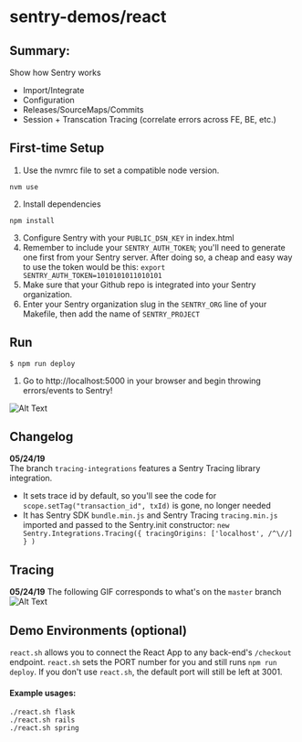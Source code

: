 # sentry-demos/react

## Summary:
Show how Sentry works
- Import/Integrate
- Configuration
- Releases/SourceMaps/Commits
- Session + Transcation Tracing (correlate errors across FE, BE, etc.)

## First-time Setup
1. Use the nvmrc file to set a compatible node version.
```
nvm use
```

2. Install dependencies
```
npm install
```

3. Configure Sentry with your `PUBLIC_DSN_KEY` in index.html
4. Remember to include your `SENTRY_AUTH_TOKEN`; you'll need to generate one
first from your Sentry server. After doing so, a cheap and easy way to use the
token would be this: `export SENTRY_AUTH_TOKEN=1010101011010101`
5. Make sure that your Github repo is integrated into your Sentry organization.
6. Enter your Sentry organization slug in the `SENTRY_ORG` line of your Makefile,
then add the name of `SENTRY_PROJECT`

## Run
```
$ npm run deploy
```
1. Go to http://localhost:5000 in your browser and begin throwing errors/events to Sentry!

![Alt Text](configure-launch-react-demo.gif)

## Changelog
**05/24/19**  
The branch `tracing-integrations` features a Sentry Tracing library integration.
- It sets trace id by default, so you'll see the code for `scope.setTag("transaction_id", txId)` is gone, no longer needed
- It has Sentry SDK `bundle.min.js` and Sentry Tracing `tracing.min.js` imported and passed to the Sentry.init constructor:
`new Sentry.Integrations.Tracing({ tracingOrigins: ['localhost', /^\//] } )`

## Tracing
**05/24/19**
The following GIF corresponds to what's on the `master` branch
![Alt Text](configure-tracing-errors.gif)

## Demo Environments (optional)
`react.sh` allows you to connect the React App to any back-end's `/checkout` endpoint. `react.sh` sets the PORT number for you and still runs `npm run deploy`.
If you don't use `react.sh`, the default port will still be left at 3001.
#### Example usages:
```
./react.sh flask
./react.sh rails
./react.sh spring
```

